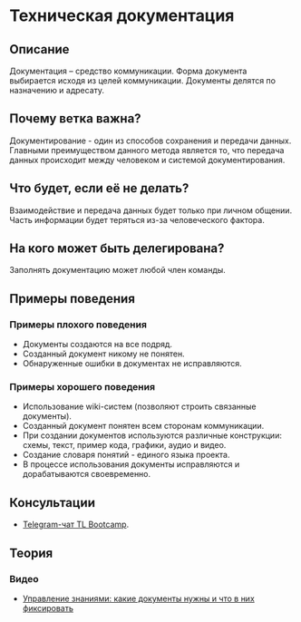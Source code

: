 # Техническая документация
## Описание
Документация – средство коммуникации. Форма документа выбирается исходя из целей коммуникации. Документы делятся по назначению и адресату.

## Почему ветка важна?
Документирование - один из способов сохранения и передачи данных. Главными преимуществом данного метода является то, что передача данных происходит между человеком и системой документирования.

## Что будет, если её не делать?
Взаимодействие и передача данных будет только при личном общении. Часть информации будет теряться из-за человеческого фактора.

## На кого может быть делегирована?
Заполнять документацию может любой член команды.

## Примеры поведения
### Примеры плохого поведения
- Документы создаются на все подряд.
- Созданный документ никому не понятен.
- Обнаруженные ошибки в документах не исправляются.

### Примеры хорошего поведения
- Использование wiki-систем (позволяют строить связанные документы).
- Созданный документ понятен всем сторонам коммуникации.
- При создании документов используются различные конструкции: схемы, текст, пример кода, графики, аудио и видео.
- Создание словаря понятий - единого языка проекта.
- В процессе использования документы исправляются и дорабатываются своевременно.

## Консультации
- [Telegram-чат TL Bootcamp](https://tlinks.run/tlbootcamp).

## Теория
### Видео
- [Управление знаниями: какие документы нужны и что в них фиксировать ](https://www.youtube.com/watch?v=Wt2mXVlRWQ8)
